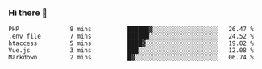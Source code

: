 ### Hi there 👋

<!--START_SECTION:waka-->

```text
PHP              8 mins          ██████▓░░░░░░░░░░░░░░░░░░   26.47 %
.env file        7 mins          ██████░░░░░░░░░░░░░░░░░░░   24.52 %
htaccess         5 mins          ████▓░░░░░░░░░░░░░░░░░░░░   19.02 %
Vue.js           3 mins          ███░░░░░░░░░░░░░░░░░░░░░░   12.08 %
Markdown         2 mins          █▓░░░░░░░░░░░░░░░░░░░░░░░   06.74 %
```

<!--END_SECTION:waka-->

<!--
**Jonas-VanHaeken/Jonas-VanHaeken** is a ✨ _special_ ✨ repository because its `README.md` (this file) appears on your GitHub profile.

Here are some ideas to get you started:

- 🔭 I’m currently working on ...
- 🌱 I’m currently learning ...
- 👯 I’m looking to collaborate on ...
- 🤔 I’m looking for help with ...
- 💬 Ask me about ...
- 📫 How to reach me: ...
- 😄 Pronouns: ...
- ⚡ Fun fact: ...
-->
